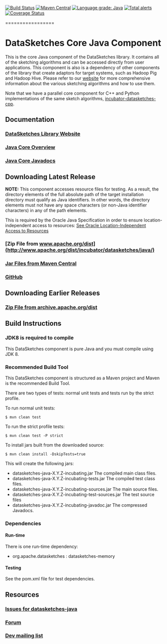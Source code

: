 <!--
    Licensed to the Apache Software Foundation (ASF) under one
    or more contributor license agreements.  See the NOTICE file
    distributed with this work for additional information
    regarding copyright ownership.  The ASF licenses this file
    to you under the Apache License, Version 2.0 (the
    "License"); you may not use this file except in compliance
    with the License.  You may obtain a copy of the License at

      http://www.apache.org/licenses/LICENSE-2.0

    Unless required by applicable law or agreed to in writing,
    software distributed under the License is distributed on an
    "AS IS" BASIS, WITHOUT WARRANTIES OR CONDITIONS OF ANY
    KIND, either express or implied.  See the License for the
    specific language governing permissions and limitations
    under the License.
-->

[![Build Status](https://travis-ci.org/apache/incubator-datasketches-java.svg?branch=master)](https://travis-ci.org/apache/incubator-datasketches-java)
[![Maven Central](https://maven-badges.herokuapp.com/maven-central/org.apache.datasketches/datasketches-java/badge.svg)](https://maven-badges.herokuapp.com/maven-central/org.apache.datasketches/datasketches-java)
[![Language grade: Java](https://img.shields.io/lgtm/grade/java/g/apache/incubator-datasketches-java.svg?logo=lgtm&logoWidth=18)](https://lgtm.com/projects/g/apache/incubator-datasketches-java/context:java)
[![Total alerts](https://img.shields.io/lgtm/alerts/g/apache/incubator-datasketches-java.svg?logo=lgtm&logoWidth=18)](https://lgtm.com/projects/g/apache/incubator-datasketches-java/alerts/)
[![Coverage Status](https://coveralls.io/repos/github/apache/incubator-datasketches-java/badge.svg?branch=master&service=github)](https://coveralls.io/github/apache/incubator-datasketches-java?branch=master)

=================

# DataSketches Core Java Component
This is the core Java component of the DataSketches library.  It contains all of the sketching algorithms and can be accessed directly from user applications. 
This component is also is a dependency of other components of the library that create adaptors for target systems, such as Hadoop Pig and Hadoop Hive.
Please refer to our [website](https://datasketches.apache.org) for more comprehensive information about the various sketching algorithms and how to use them.

Note that we have a parallel core component for C++ and Python implementations of the same sketch algorithms, 
[incubator-datasketches-cpp](https://github.com/apache/incubator-datasketches-cpp).

## Documentation

### [DataSketches Library Website](https://datasketches.apache.org/)

### [Java Core Overview](https://datasketches.apache.org/docs/TheChallenge.html)

### [Java Core Javadocs](https://datasketches.apache.org/api/java/snapshot/apidocs/index.html)

## Downloading Latest Release
__NOTE:__ This component accesses resource files for testing. As a result, the directory elements of the full absolute path of the target installation directory 
    must qualify as Java identifiers. In other words, the directory elements must not have any space characters (or non-Java identifier characters) in any of the path elements.
    
This is required by the Oracle Java Specification in order to ensure location-independent 
    access to resources: [See Oracle Location-Independent Access to Resources](https://docs.oracle.com/javase/8/docs/technotes/guides/lang/resources.html)

### [Zip File from www.apache.org/dist](http://www.apache.org/dist/incubator/datasketches/java/)

### [Jar Files from Maven Central](https://repository.apache.org/content/repositories/releases/org/apache/datasketches/datasketches-java/)

### [GitHub](https://github.com/apache/incubator-datasketches-java/releases)

## Downloading Earlier Releases

### [Zip File from archive.apache.org/dist](http://archive.apache.org/dist/incubator/datasketches/java/)

## Build Instructions

### JDK8 is required to compile
This DataSketches component is pure Java and you must compile using JDK 8.

### Recommended Build Tool
This DataSketches component is structured as a Maven project and Maven is the recommended Build Tool.

There are two types of tests: normal unit tests and tests run by the strict profile.  

To run normal unit tests:

    $ mvn clean test

To run the strict profile tests:

    $ mvn clean test -P strict

To install jars built from the downloaded source:

    $ mvn clean install -DskipTests=true

This will create the following jars:

* datasketches-java-X.Y.Z-incubating.jar The compiled main class files.
* datasketches-java-X.Y.Z-incubating-tests.jar The compiled test class files.
* datasketches-java-X.Y.Z-incubating-sources.jar The main source files.
* datasketches-java-X.Y.Z-incubating-test-sources.jar The test source files
* datasketches-java-X.Y.Z-incubating-javadoc.jar  The compressed Javadocs.

### Dependencies

#### Run-time
There is one run-time dependency: 

* org.apache.datasketches : datasketches-memory

#### Testing
See the pom.xml file for test dependencies.

## Resources

### [Issues for datasketches-java](https://github.com/apache/incubator-datasketches-java/issues)

### [Forum](https://groups.google.com/forum/#!forum/sketches-user)

### [Dev mailing list](dev@datasketches.apache.org)
